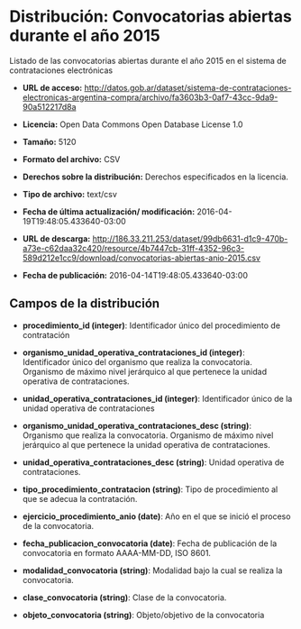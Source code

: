 # Distribución: Convocatorias abiertas durante el año 2015

Listado de las convocatorias abiertas durante el año 2015 en el sistema de contrataciones electrónicas

* **URL de acceso:** http://datos.gob.ar/dataset/sistema-de-contrataciones-electronicas-argentina-compra/archivo/fa3603b3-0af7-43cc-9da9-90a512217d8a

* **Licencia:** Open Data Commons Open Database License 1.0

* **Tamaño:** 5120

* **Formato del archivo:** CSV

* **Derechos sobre la distribución:** Derechos especificados en la licencia.

* **Tipo de archivo:** text/csv

* **Fecha de última actualización/ modificación:** 2016-04-19T19:48:05.433640-03:00

* **URL de descarga:** http://186.33.211.253/dataset/99db6631-d1c9-470b-a73e-c62daa32c420/resource/4b7447cb-31ff-4352-96c3-589d212e1cc9/download/convocatorias-abiertas-anio-2015.csv

* **Fecha de publicación:** 2016-04-14T19:48:05.433640-03:00

## Campos de la distribución

* **procedimiento_id (integer)**: Identificador único del procedimiento de contratación

* **organismo_unidad_operativa_contrataciones_id (integer)**: Identificador único del organismo que realiza la convocatoria. Organismo de máximo nivel jerárquico al que pertenece la unidad operativa de contrataciones.

* **unidad_operativa_contrataciones_id (integer)**: Identificador único de la unidad operativa de contrataciones

* **organismo_unidad_operativa_contrataciones_desc (string)**: Organismo que realiza la convocatoria. Organismo de máximo nivel jerárquico al que pertenece la unidad operativa de contrataciones.

* **unidad_operativa_contrataciones_desc (string)**: Unidad operativa de contrataciones.

* **tipo_procedimiento_contratacion (string)**: Tipo de procedimiento al que se adecua la contratación.

* **ejercicio_procedimiento_anio (date)**: Año en el que se inició el proceso de la convocatoria.

* **fecha_publicacion_convocatoria (date)**: Fecha de publicación de la convocatoria en formato AAAA-MM-DD, ISO 8601.

* **modalidad_convocatoria (string)**: Modalidad bajo la cual se realiza la convocatoria.

* **clase_convocatoria (string)**: Clase de la convocatoria.

* **objeto_convocatoria (string)**: Objeto/objetivo de la convocatoria